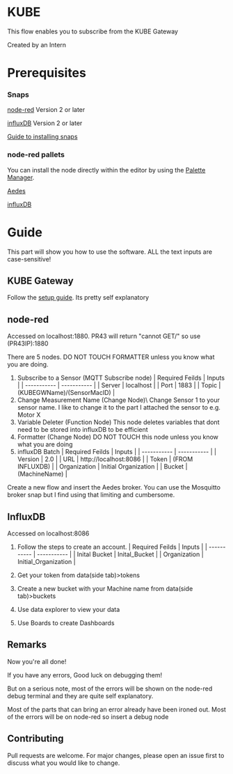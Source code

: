 # KUBE 

This flow enables you to subscribe from the KUBE Gateway

   Created by an Intern


# Prerequisites
### Snaps  
   
   [node-red](https://snapcraft.io/node-red) Version 2 or later

   [influxDB](https://snapcraft.io/influxdb) Version 2 or later

   [Guide to installing snaps](https://snapcraft.io/docs/getting-started)
### node-red pallets

   You can install the node directly within the editor by using the [Palette Manager](https://nodered.org/docs/user-guide/editor/palette/manager).

   [Aedes](https://flows.nodered.org/node/node-red-contrib-aedes)

   [influxDB](https://flows.nodered.org/node/node-red-contrib-influxdb)

# Guide
This part will show you how to use the software. ALL the text inputs are case-sensitive!
## KUBE Gateway
Follow the [setup guide](https://www.kube-iot.com/support). Its pretty self explanatory

## node-red
   Accessed on localhost:1880. PR43 will return "cannot GET/" so use (PR43IP):1880
   
   There are 5 nodes. DO NOT TOUCH FORMATTER unless you know what you are doing.

   1. Subscribe to a Sensor (MQTT Subscribe node)
      | Required Feilds | Inputs |
      | ----------- | ----------- |
      | Server | localhost |
      | Port | 1883 |
      | Topic | (KUBEGWName)/(SensorMacID) |
   2. Change Measurement Name (Change Node)\\
      Change Sensor 1 to your sensor name. I like to change it to the part I attached the sensor to e.g. Motor X
   3. Variable Deleter (Function Node)
      This node deletes variables that dont need to be stored into influxDB to be efficient
   4. Formatter (Change Node)
      DO NOT TOUCH this node unless you know what you are doing
   6. influxDB Batch
      | Required Feilds | Inputs |
      | ----------- | ----------- |
      | Version | 2.0 |
      | URL | http://localhost:8086 |
      | Token | (FROM INFLUXDB) |
      | Organization | Initial Organization |
      | Bucket | (MachineName) |

Create a new flow and insert the Aedes broker. You can use the Mosquitto broker snap but I find using that limiting and cumbersome.      
## InfluxDB
   Accessed on localhost:8086
   
   1. Follow the steps to create an account.
      | Required Feilds | Inputs |
      | ----------- | ----------- |
      | Inital Bucket | Inital_Bucket |
      | Organization | Initial_Organization |
 
   2. Get your token from data(side tab)>tokens
   3. Create a new bucket with your Machine name from data(side tab)>buckets
   4. Use data explorer to view your data
   5. Use Boards to create Dashboards
## Remarks
Now you're all done!

If you have any errors, Good luck on debugging them!

But on a serious note, most of the errors will be shown on the node-red debug terminal and they are quite self explanatory.

Most of the parts that can bring an error already have been ironed out. Most of the errors will be on node-red so insert a debug node

## Contributing
Pull requests are welcome. For major changes, please open an issue first to discuss what you would like to change.
